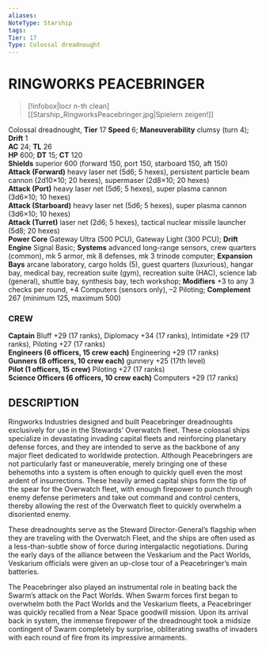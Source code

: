 ```yaml
---
aliases: 
NoteType: Starship
tags: 
Tier: 17
Type: Colossal dreadnought
---
```

# RINGWORKS PEACEBRINGER
> [!infobox|locr n-th clean]
>  [[Starship_RingworksPeacebringer.jpg|Spielern zeigen!]]
> 
Colossal dreadnought, **Tier** 17 
**Speed** 6; **Maneuverability** clumsy (turn 4); **Drift** 1  
**AC** 24; **TL** 26  
**HP** 600; **DT** 15; **CT** 120  
**Shields** superior 600 (forward 150, port 150, starboard 150, aft 150)  
**Attack (Forward)** heavy laser net (5d6; 5 hexes), persistent particle beam cannon (2d10×10; 20 hexes), supermaser (2d8×10; 20 hexes)  
**Attack (Port)** heavy laser net (5d6; 5 hexes), super plasma cannon (3d6×10; 10 hexes)  
**Attack (Starboard)** heavy laser net (5d6; 5 hexes), super plasma cannon (3d6×10; 10 hexes)  
**Attack (Turret)** laser net (2d6; 5 hexes), tactical nuclear missile launcher (5d8; 20 hexes)  
**Power Core** Gateway Ultra (500 PCU), Gateway Light (300 PCU); **Drift Engine** Signal Basic; **Systems** advanced long-range sensors, crew quarters (common), mk 5 armor, mk 8 defenses, mk 3 trinode computer; **Expansion Bays** arcane laboratory, cargo holds (5), guest quarters (luxurious), hangar bay, medical bay, recreation suite (gym), recreation suite (HAC), science lab (general), shuttle bay, synthesis bay, tech workshop; **Modifiers** +3 to any 3 checks per round, +4 Computers (sensors only), –2 Piloting; **Complement** 267 (minimum 125, maximum 500)

### CREW

**Captain** Bluff +29 (17 ranks), Diplomacy +34 (17 ranks), Intimidate +29 (17 ranks), Piloting +27 (17 ranks)  
**Engineers (6 officers, 15 crew each)** Engineering +29 (17 ranks)  
**Gunners (8 officers, 10 crew each)** gunnery +25 (17th level)  
**Pilot (1 officers, 15 crew)** Piloting +27 (17 ranks)  
**Science Officers (6 officers, 10 crew each)** Computers +29 (17 ranks)

## DESCRIPTION

Ringworks Industries designed and built Peacebringer dreadnoughts exclusively for use in the Stewards’ Overwatch fleet. These colossal ships specialize in devastating invading capital fleets and reinforcing planetary defense forces, and they are intended to serve as the backbone of any major fleet dedicated to worldwide protection. Although Peacebringers are not particularly fast or maneuverable, merely bringing one of these behemoths into a system is often enough to quickly quell even the most ardent of insurrections. These heavily armed capital ships form the tip of the spear for the Overwatch fleet, with enough firepower to punch through enemy defense perimeters and take out command and control centers, thereby allowing the rest of the Overwatch fleet to quickly overwhelm a disoriented enemy.  
  
These dreadnoughts serve as the Steward Director-General’s flagship when they are traveling with the Overwatch Fleet, and the ships are often used as a less-than-subtle show of force during intergalactic negotiations. During the early days of the alliance between the Veskarium and the Pact Worlds, Veskarium officials were given an up-close tour of a Peacebringer’s main batteries.  
  
The Peacebringer also played an instrumental role in beating back the Swarm’s attack on the Pact Worlds. When Swarm forces first began to overwhelm both the Pact Worlds and the Veskarium fleets, a Peacebringer was quickly recalled from a Near Space goodwill mission. Upon its arrival back in system, the immense firepower of the dreadnought took a midsize contingent of Swarm completely by surprise, obliterating swaths of invaders with each round of fire from its impressive armaments.
